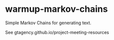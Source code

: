 # warmup-markov-chains
Simple Markov Chains for generating text.

See gtagency.github.io/project-meeting-resources
